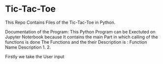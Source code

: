 # Tic-Tac-Toe
This Repo Contains Files of the Tic-Tac-Toe in Python.

Documentation  of the Program:
This Python Program can be Exectuted on Jupyter Noterbook because 
It contains the main Part in which calling of the functions is done 
The Functions and the their Description is :
  Function Name        Description
1.
2.

Firstly we take the User input 

